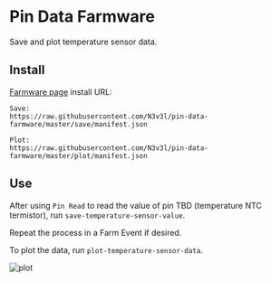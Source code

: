 # Pin Data Farmware
Save and plot temperature sensor data.

## Install
[Farmware page](https://my.farm.bot/app/farmware) install URL:
```
Save:
https://raw.githubusercontent.com/N3v3l/pin-data-farmware/master/save/manifest.json

Plot:
https://raw.githubusercontent.com/N3v3l/pin-data-farmware/master/plot/manifest.json
```

## Use

After using `Pin Read` to read the value of pin TBD (temperature NTC termistor), run `save-temperature-sensor-value`.

Repeat the process in a Farm Event if desired.

To plot the data, run `plot-temperature-sensor-data`.

![plot](https://user-images.githubusercontent.com/12681652/33815599-82769450-dde7-11e7-859a-c0351b5a2882.png)
